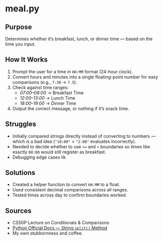 # meal.py

## Purpose
Determines whether it’s breakfast, lunch, or dinner time — based on the time you input.

## How It Works
1. Prompt the user for a time in `HH:MM` format (24-hour clock).
2. Convert hours and minutes into a single floating-point number for easy comparisons (e.g., `7:30` → `7.5`).
3. Check against time ranges:
   - *07:00–08:00* → Breakfast Time
   - *12:00–13:00* → Lunch Time
   - *18:00–19:00* → Dinner Time
4. Output the correct message, or nothing if it’s snack time.

## Struggles
- Initially compared strings directly instead of converting to numbers — which is a bad idea (`"10:00"` < `"2:00"` evaluates incorrectly).
- Needed to decide whether to use `>=` and `<` boundaries so times like exactly `08:00` would still register as breakfast.
- Debugging edge cases lik

## Solutions
- Created a helper function to convert `HH:MM` to a float.
- Used consistent decimal comparisons across all ranges.
- Tested times across day to confirm boundaries worked.

## Sources
- CS50P Lecture on Conditionals & Comparisons
- [Python Official Docs — String `split()` Method](https://docs.python.org/3/library/stdtypes.html#str.split)
- My own stubbornness and coffee.